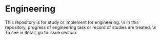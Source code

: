 # Engineering
This repository is for study or implement for engineering. \n
In this repository, progress of engineering task or record of studies are treated. \n
To see in detail, go to issue section.
